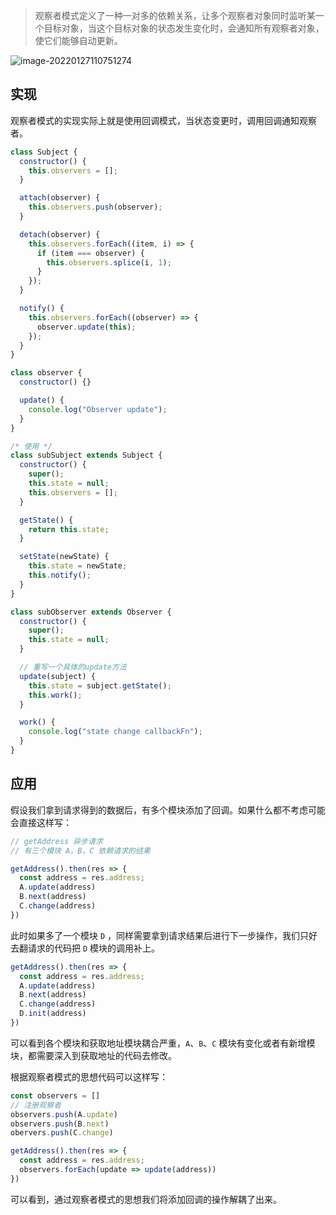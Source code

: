 > 观察者模式定义了一种一对多的依赖关系，让多个观察者对象同时监听某一个目标对象，当这个目标对象的状态发生变化时，会通知所有观察者对象，使它们能够自动更新。

![image-20220127110751274](https://windliangblog.oss-cn-beijing.aliyuncs.com/windliangblog.oss-cn-beijing.aliyuncs.comimage-20220127110751274.png)



## 实现

观察者模式的实现实际上就是使用回调模式，当状态变更时，调用回调通知观察者。

~~~js
class Subject {
  constructor() {
    this.observers = [];
  }

  attach(observer) {
    this.observers.push(observer);
  }

  detach(observer) {
    this.observers.forEach((item, i) => {
      if (item === observer) {
        this.observers.splice(i, 1);
      }
    });
  }

  notify() {
    this.observers.forEach((observer) => {
      observer.update(this);
    });
  }
}

class observer {
  constructor() {}

  update() {
    console.log("Observer update");
  }
}

/* 使用 */
class subSubject extends Subject {
  constructor() {
    super();
    this.state = null;
    this.observers = [];
  }

  getState() {
    return this.state;
  }

  setState(newState) {
    this.state = newState;
    this.notify();
  }
}

class subObserver extends Observer {
  constructor() {
    super();
    this.state = null;
  }

  // 重写一个具体的update方法
  update(subject) {
    this.state = subject.getState();
    this.work();
  }

  work() {
    console.log("state change callbackFn");
  }
}
~~~

## 应用

假设我们拿到请求得到的数据后，有多个模块添加了回调。如果什么都不考虑可能会直接这样写：

~~~js
// getAddress 异步请求
// 有三个模块 A，B，C 依赖请求的结果

getAddress().then(res => {
  const address = res.address;
  A.update(address)
  B.next(address)
  C.change(address)
})
~~~

此时如果多了一个模块 `D` ，同样需要拿到请求结果后进行下一步操作，我们只好去翻请求的代码把 `D` 模块的调用补上。

~~~js
getAddress().then(res => {
  const address = res.address;
  A.update(address)
  B.next(address)
  C.change(address)
  D.init(address)
})
~~~

可以看到各个模块和获取地址模块耦合严重，`A`、`B`、`C` 模块有变化或者有新增模块，都需要深入到获取地址的代码去修改。

根据观察者模式的思想代码可以这样写：

~~~js
const observers = []
// 注册观察者
observers.push(A.update)
observers.push(B.next)
obervers.push(C.change)

getAddress().then(res => {
  const address = res.address;
  observers.forEach(update => update(address))
})
~~~

可以看到，通过观察者模式的思想我们将添加回调的操作解耦了出来。

